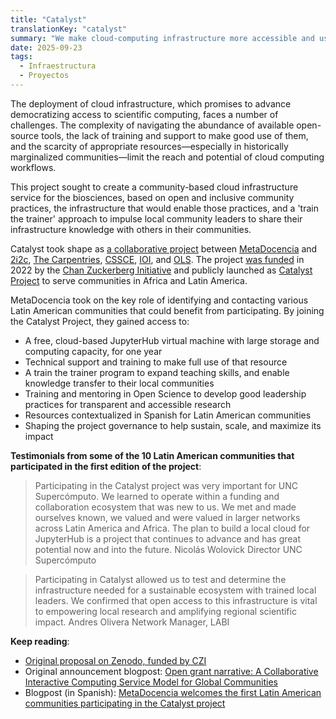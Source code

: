 ```yaml
---
title: "Catalyst"
translationKey: "catalyst"
summary: "We make cloud-computing infrastructure more accessible and useful for global life-sciences communities."
date: 2025-09-23
tags:
  - Infraestructura
  - Proyectos
---
```


The deployment of cloud infrastructure, which promises to advance democratizing access to scientific computing, faces a number of challenges. The complexity of navigating the abundance of available open-source tools, the lack of training and support to make good use of them, and the scarcity of appropriate resources—especially in historically marginalized communities—limit the reach and potential of cloud computing workflows.

This project sought to create a community-based cloud infrastructure service for the biosciences, based on open and inclusive community practices, the infrastructure that would enable those practices, and a 'train the trainer' approach to impulse local community leaders to share their infrastructure knowledge with others in their communities.

Catalyst took shape as [a collaborative project](https://doi.org/10.5281/zenodo.7025287) between [MetaDocencia](https://www.metadocencia.org/en) and [2i2c](https://2i2c.org/), [The Carpentries](https://carpentries.org/about-us/), [CSSCE](https://www.cscce.org/), [IOI](https://investinopen.org/), and [OLS](https://we-are-ols.org/). The project [was funded](https://www.metadocencia.org/post/infraestructura-nube/) in 2022 by the [Chan Zuckerberg Initiative](https://chanzuckerberg.com/) and publicly launched as [Catalyst Project](https://catalystproject.cloud/) to serve communities in Africa and Latin America.

MetaDocencia took on the key role of identifying and contacting various Latin American communities that could benefit from participating. By joining the Catalyst Project, they gained access to:
* A free, cloud-based JupyterHub virtual machine with large storage and computing capacity, for one year
* Technical support and training to make full use of that resource
* A train the trainer program to expand teaching skills, and enable knowledge transfer to their local communities
* Training and mentoring in Open Science to develop good leadership practices for transparent and accessible research
* Resources contextualized in Spanish for Latin American communities
* Shaping the project governance to help sustain, scale, and maximize its impact

**Testimonials from some of the 10 Latin American communities that participated in the first edition of the project**:

> Participating in the Catalyst project was very important for UNC Supercómputo. We learned to operate within a funding and collaboration ecosystem that was new to us. We met and made ourselves known, we valued and were valued in larger networks across Latin America and Africa. The plan to build a local cloud for JupyterHub is a project that continues to advance and has great potential now and into the future.
Nicolás Wolovick
Director UNC Supercómputo

> Participating in Catalyst allowed us to test and determine the infrastructure needed for a sustainable ecosystem with trained local leaders. We confirmed that open access to this infrastructure is vital to empowering local research and amplifying regional scientific impact.
Andres Olivera
Network Manager, LABI

**Keep reading**:
* [Original proposal on Zenodo, funded by CZI](https://doi.org/10.5281/zenodo.7025287)
* Original announcement blogpost: [Open grant narrative: A Collaborative Interactive Computing Service Model for Global Communities](https://2i2c.org/blog/2022/czi-global-communities-proposal/)
* Blogpost (in Spanish): [MetaDocencia welcomes the first Latin American communities participating in the Catalyst project](https://www.metadocencia.org/post/20231215-comunidadescatalyst/)

